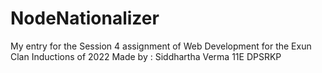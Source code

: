 # NodeNationalizer

My entry for the Session 4 assignment of Web Development for the Exun Clan Inductions of 2022
Made by : Siddhartha Verma 11E DPSRKP
